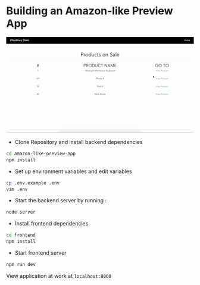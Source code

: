 # Building an Amazon-like Preview App

<img src="./assets/demo.gif">

* Clone Repository and install backend dependencies

```bash
cd amazon-like-preview-app
npm install
```

* Set up environment variables and edit variables

```bash
cp .env.example .env
vim .env
```

* Start the backend server by running :

```bash
node server
```

* Install frontend dependencies

```bash
cd frontend
npm install
```

* Start frontend server

```bash
npm run dev
```

View application at work at `localhost:8000`
